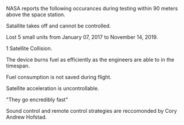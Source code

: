 NASA reports the following occurances during testing within 90 meters above the space station.

Satallite takes off and cannot be controlled.

Lost 5 small units from January 07, 2017 to November 14, 2019.

1 Satellite Collision.

The device burns fuel as efficiently as the engineers are able to in the timespan.

Fuel consumption is not saved during flight.

Satellite acceleration is uncontrollable.

"They go encredibly fast"

Sound control and remote control strategies are reccomonded by Cory Andrew Hofstad.


